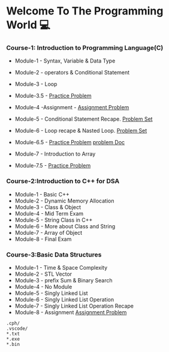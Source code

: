 # Welcome To The Programming World 💻


### Course-1: Introduction to Programming Language(C)
* Module-1 - Syntax, Variable & Data Type
* Module-2 - operators & Conditional Statement
* Module-3 - Loop
* Module-3.5 -  [Practice Problem](https://www.hackerrank.com/contests/module-3-5-practice-a-introduction-to-c-programming-a-batch-04/challenges)

* Module-4 -Assignment -  [Assignment Problem](https://www.hackerrank.com/contests/assignment-01-a-introduction-to-c-programming-a-batch-04/challenges)


* Module-5 - Conditional Statement Recape. [Problem Set](https://docs.google.com/document/d/1bepRhM8ttF05-c0SjXgKdNvy6w49Ezx3HgDGbPsg7QQ/edit)

* Module-6 - Loop recape & Nasted Loop. [Problem Set](https://docs.google.com/document/d/17ohkmyVo-smCrYJsEPHv4om6VPT0igi1CCSRp0Psb8U/edit)

* Module-6.5 -  [Practice Problem](https://codeforces.com/group/MWSDmqGsZm/contest/326175) [problem Doc](https://docs.google.com/document/d/13WAjf3c91H1A0yiNvVVcp_ld7kx6ZBvFdWPvaq-16k8/edit)

* Module-7 - Introduction to Array
* Module-7.5 - [Practice Problem](https://codeforces.com/group/MWSDmqGsZm/contest/219774)

### Course-2:Introduction to C++ for DSA
* Module-1 - Basic C++
* Module-2 - Dynamic Memory Allocation
* Module-3 - Class & Object
* Module-4 - Mid Term Exam
* Module-5 - String Class in C++
* Module-6 - More about Class and String
* Module-7 - Array of Object
* Module-8 - Final Exam


### Course-3:Basic Data Structures
* Module-1 - Time & Space Complexity
* Module-2 - STL Vector
* Module-3 - prefix Sum & Binary Search
* Module-4 - No Module
* Module-5 - Singly Linked List
* Module-6 - Singly Linked List Operation
* Module-7 - Singly Linked List Operation Recape
* Module-8 - Assignment [Assignment Problem](https://www.hackerrank.com/contests/assignment-01-a-basic-data-structures-a-batch-04/challenges)

 ```
 .cph/
.vscode/
*.txt
*.exe
*.bin
 ```
 
